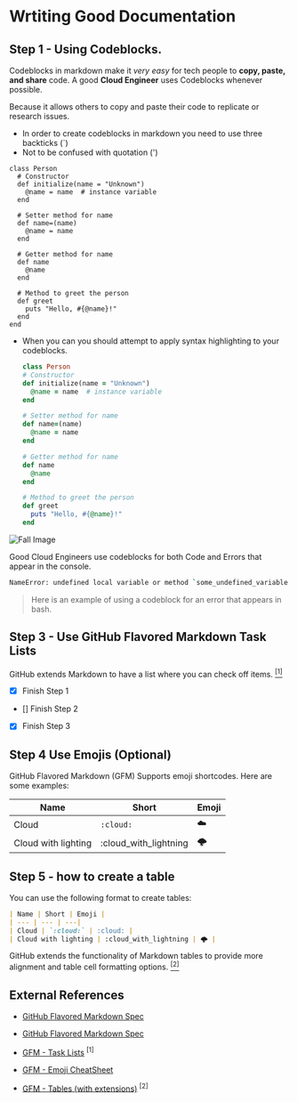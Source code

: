 # Wrtiting Good Documentation

## Step 1 - Using Codeblocks.

Codeblocks in markdown make it *very easy* for tech people to **copy, paste, and share** code. 
A good __Cloud Engineer__ uses Codeblocks whenever possible.

Because it allows others to copy and paste their code to replicate or research issues.


- In order to create codeblocks in markdown you need to use three backticks (`)
- Not to be confused with quotation (')
  
```
class Person
  # Constructor
  def initialize(name = "Unknown")
    @name = name  # instance variable
  end

  # Setter method for name
  def name=(name)
    @name = name
  end

  # Getter method for name
  def name
    @name
  end

  # Method to greet the person
  def greet
    puts "Hello, #{@name}!"
  end
end

```

- When you can you should attempt to apply syntax highlighting to your codeblocks.

  ```ruby
  class Person
  # Constructor
  def initialize(name = "Unknown")
    @name = name  # instance variable
  end

  # Setter method for name
  def name=(name)
    @name = name
  end

  # Getter method for name
  def name
    @name
  end

  # Method to greet the person
  def greet
    puts "Hello, #{@name}!"
  end
  
  ```

![Fall Image](https://github.com/bezilule/github-docs-example/assets/88293035/0185a43d-acee-4548-8732-f05c459cdea3)

Good Cloud Engineers use codeblocks for both Code and Errors that appear in the console.

```bash
NameError: undefined local variable or method `some_undefined_variable' for main:Object
```
> Here is an example of using a codeblock for an error that appears in bash.

## Step 3 - Use GitHub Flavored Markdown Task Lists

GitHub extends Markdown to have a list where you can check off items. [<sup> [1] <sup>](#external-references)

- [x] Finish Step 1
- [] Finish Step 2
- [x] Finish Step 3

## Step 4 Use Emojis (Optional)

GitHub Flavored Markdown (GFM) Supports emoji shortcodes. Here are some examples:

| Name | Short | Emoji |
| --- | --- | ---|
| Cloud | `:cloud:` | :cloud: |
| Cloud with lighting | :cloud_with_lightning | 🌩️ |

## Step 5 - how to create a table

You can use the following format to create tables:

```md
| Name | Short | Emoji |
| --- | --- | ---|
| Cloud | `:cloud:` | :cloud: |
| Cloud with lighting | :cloud_with_lightning | 🌩️ |
```
GitHub extends the functionality of Markdown tables to provide more alignment and table cell formatting options.
[<sup> [2] <sup>](#external-references)

## External References 

- [GitHub Flavored Markdown Spec](https://docs.github.com/en/get-started/writing-on-github/getting-started-with-writing-and-formatting-on-github/basic-writing-and-formatting-syntax#quoting-text) 

- [GitHub Flavored Markdown Spec](https://docs.github.com/en/get-started/writing-on-github/getting-started-with-writing-and-formatting-on-github/basic-writing-and-formatting-syntax)

- [GFM - Task Lists](https://docs.github.com/en/get-started/writing-on-github/getting-started-with-writing-and-formatting-on-github/basic-writing-and-formatting-syntax#lists) <sup> [1] <sup>

- [GFM - Emoji CheatSheet](https://github.com/ikatyang/emoji-cheat-sheet)

- [GFM - Tables (with extensions)](https://github.github.com/gfm/#tables-extension-) <sup> [2] <sup>








